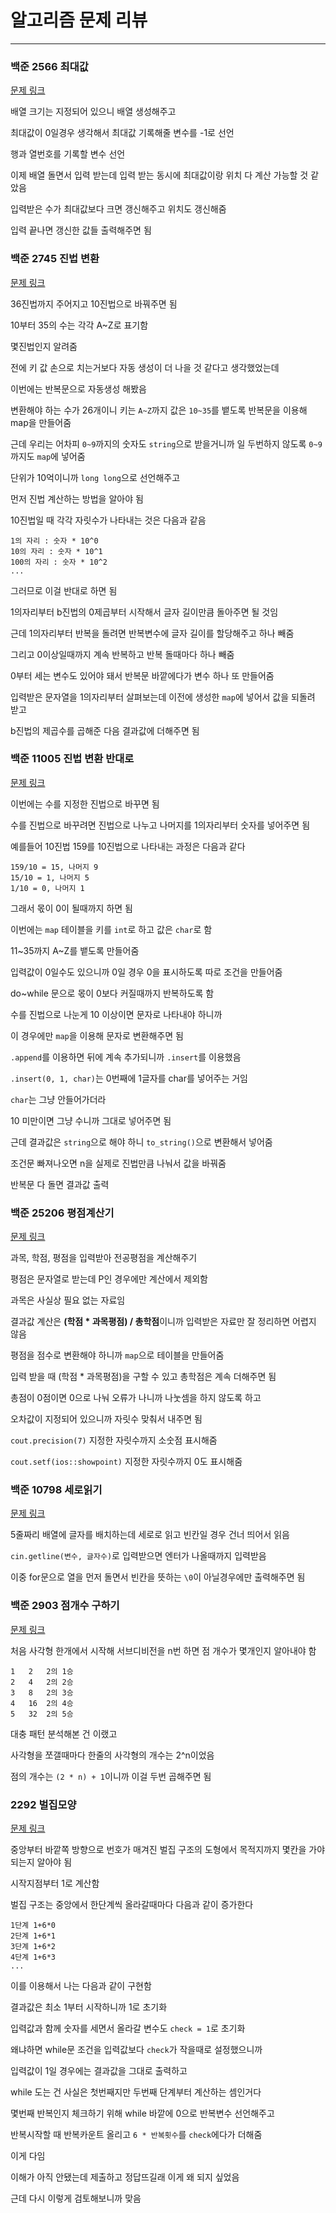 # 알고리즘 문제 리뷰
---
### 백준 2566 최대값

[문제 링크](https://www.acmicpc.net/problem/2566)

배열 크기는 지정되어 있으니 배열 생성해주고

최대값이 0일경우 생각해서 최대값 기록해줄 변수를 -1로 선언

행과 열번호를 기록할 변수 선언

이제 배열 돌면서 입력 받는데 입력 받는 동시에 최대값이랑 위치 다 계산 가능할 것 같았음

입력받은 수가 최대값보다 크면 갱신해주고 위치도 갱신해줌

입력 끝나면 갱신한 값들 출력해주면 됨 

### 백준 2745 진법 변환

[문제 링크](https://www.acmicpc.net/problem/2745)

36진법까지 주어지고 10진법으로 바꿔주면 됨

10부터 35의 수는 각각 A~Z로 표기함

몇진법인지 알려줌

전에 키 값 손으로 치는거보다 자동 생성이 더 나을 것 같다고 생각했었는데

이번에는 반복문으로 자동생성 해봤음

변환해야 하는 수가 26개이니 키는 `A~Z`까지 값은 `10~35`를 뱉도록 반복문을 이용해 map을 만들어줌

근데 우리는 어차피 `0~9`까지의 숫자도 `string`으로 받을거니까 일 두번하지 않도록 `0~9`까지도 `map`에 넣어줌

단위가 10억이니까 `long long`으로 선언해주고

먼저 진법 계산하는 방법을 알아야 됨

10진법일 때 각각 자릿수가 나타내는 것은 다음과 같음

```
1의 자리 : 숫자 * 10^0
10의 자리 : 숫자 * 10^1
100의 자리 : 숫자 * 10^2
...
```

그러므로 이걸 반대로 하면 됨

1의자리부터 b진법의 0제곱부터 시작해서 글자 길이만큼 돌아주면 될 것임

근데 1의자리부터 반복을 돌려면 반복변수에 글자 길이를 할당해주고 하나 빼줌

그리고 0이상일때까지 계속 반복하고 반복 돌때마다 하나 빼줌

0부터 세는 변수도 있어야 돼서 반복문 바깥에다가 변수 하나 또 만들어줌

입력받은 문자열을 1의자리부터 살펴보는데 이전에 생성한 `map`에 넣어서 값을 되돌려 받고

 b진법의 제곱수를 곱해준 다음 결과값에 더해주면 됨


### 백준 11005 진법 변환 반대로

[문제 링크](https://www.acmicpc.net/problem/11005)

이번에는 수를 지정한 진법으로 바꾸면 됨

수를 진법으로 바꾸려면 진법으로 나누고 나머지를 1의자리부터 숫자를 넣어주면 됨

예를들어 10진법 159를 10진법으로 나타내는 과정은 다음과 같다

```
159/10 = 15, 나머지 9
15/10 = 1, 나머지 5
1/10 = 0, 나머지 1
```

그래서 몫이 0이 될때까지 하면 됨

이번에는 `map` 테이블을 키를 `int`로 하고 값은 `char`로 함

11~35까지 A~Z를 뱉도록 만들어줌

입력값이 0일수도 있으니까 0일 경우 0을 표시하도록 따로 조건을 만들어줌

do~while 문으로 몫이 0보다 커질때까지 반복하도록 함

수를 진법으로 나눈게 10 이상이면 문자로 나타내야 하니까

이 경우에만 `map`을 이용해 문자로 변환해주면 됨

`.append`를 이용하면 뒤에 계속 추가되니까 `.insert`를 이용했음

`.insert(0, 1, char)`는 0번째에 1글자를 char를 넣어주는 거임

`char`는 그냥 안들어가더라

10 미만이면 그냥 수니까 그대로 넣어주면 됨

근데 결과값은 `string`으로 해야 하니 `to_string()`으로 변환해서 넣어줌

조건문 빠져나오면 n을 실제로 진법만큼 나눠서 값을 바꿔줌

반복문 다 돌면 결과값 출력

### 백준 25206 평점계산기

[문제 링크](https://www.acmicpc.net/problem/25206)

과목, 학점, 평점을 입력받아 전공평점을 계산해주기

평점은 문자열로 받는데 P인 경우에만 계산에서 제외함

과목은 사실상 필요 없는 자료임

결과값 계산은 **(학점 * 과목평점) / 총학점**이니까 입력받은 자료만 잘 정리하면 어렵지 않음

평점을 점수로 변환해야 하니까 `map`으로 테이블을 만들어줌

입력 받을 때 (학점 * 과목평점)을 구할 수 있고 총학점은 계속 더해주면 됨

총점이 0점이면 0으로 나눠 오류가 나니까 나눗셈을 하지 않도록 하고

오차값이 지정되어 있으니까 자릿수 맞춰서 내주면 됨

`cout.precision(7)` 지정한 자릿수까지 소숫점 표시해줌

`cout.setf(ios::showpoint)` 지정한 자릿수까지 0도 표시해줌

### 백준 10798 세로읽기

[문제 링크](https://www.acmicpc.net/problem/10798)

5줄짜리 배열에 글자를 배치하는데 세로로 읽고 빈칸일 경우 건너 띄어서 읽음

`cin.getline(변수, 글자수)`로 입력받으면 엔터가 나올때까지 입력받음

이중 for문으로 열을 먼저 돌면서 빈칸을 뜻하는 `\0`이 아닐경우에만 출력해주면 됨

### 백준 2903 점개수 구하기

[문제 링크](https://www.acmicpc.net/problem/2903)

처음 사각형 한개에서 시작해 서브디비전을 n번 하면 점 개수가 몇개인지 알아내야 함

```
1 	2	2의 1승
2 	4	2의 2승
3 	8	2의 3승
4 	16	2의 4승
5 	32	2의 5승
```
대충 패턴 분석해본 건 이랬고

사각형을 쪼갤때마다 한줄의 사각형의 개수는 2^n이었음

점의 개수는 `(2 * n) + 1`이니까 이걸 두번 곱해주면 됨

### 2292 벌집모양

[문제 링크](https://www.acmicpc.net/problem/2292)

중앙부터 바깥쪽 방향으로 번호가 매겨진 벌집 구조의 도형에서 목적지까지 몇칸을 가야 되는지 알아야 됨

시작지점부터 1로 계산함

벌집 구조는 중앙에서 한단계씩 올라갈때마다 다음과 같이 증가한다

```
1단계 1+6*0
2단계 1+6*1
3단계 1+6*2
4단계 1+6*3
...
```

이를 이용해서 나는 다음과 같이 구현함

결과값은 최소 1부터 시작하니까 1로 초기화

입력값과 함께 숫자를 세면서 올라갈 변수도 `check = 1`로 초기화

왜냐하면 while문 조건을 입력값보다 `check`가 작을때로 설정했으니까

입력값이 1일 경우에는 결과값을 그대로 출력하고

while 도는 건 사실은 첫번째지만 두번째 단계부터 계산하는 셈인거다

몇번째 반복인지 체크하기 위해 while 바깥에 0으로 반복변수 선언해주고

반복시작할 때 반복카운트 올리고 `6 * 반복횟수`를 `check`에다가 더해줌

이게 다임

이해가 아직 안됐는데 제출하고 정답뜨길래 이게 왜 되지 싶었음

근데 다시 이렇게 검토해보니까 맞음